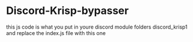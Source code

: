 # Discord-Krisp-bypasser
this js code is what you put in youre discord module folders discord_krisp1 and replace the index.js file with this one
